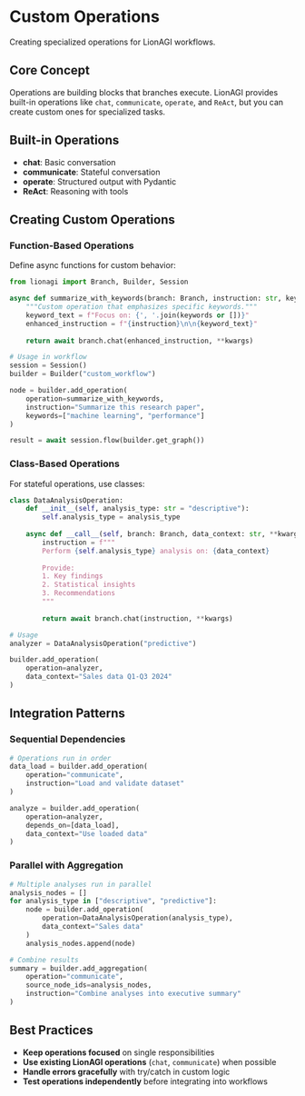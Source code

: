 # Custom Operations

Creating specialized operations for LionAGI workflows.

## Core Concept

Operations are building blocks that branches execute. LionAGI provides built-in operations like `chat`, `communicate`, `operate`, and `ReAct`, but you can create custom ones for specialized tasks.

## Built-in Operations

- **chat**: Basic conversation
- **communicate**: Stateful conversation  
- **operate**: Structured output with Pydantic
- **ReAct**: Reasoning with tools

## Creating Custom Operations

### Function-Based Operations

Define async functions for custom behavior:

```python
from lionagi import Branch, Builder, Session

async def summarize_with_keywords(branch: Branch, instruction: str, keywords: list = None, **kwargs):
    """Custom operation that emphasizes specific keywords."""
    keyword_text = f"Focus on: {', '.join(keywords or [])}"
    enhanced_instruction = f"{instruction}\n\n{keyword_text}"
    
    return await branch.chat(enhanced_instruction, **kwargs)

# Usage in workflow
session = Session()
builder = Builder("custom_workflow")

node = builder.add_operation(
    operation=summarize_with_keywords,
    instruction="Summarize this research paper",
    keywords=["machine learning", "performance"]
)

result = await session.flow(builder.get_graph())
```

### Class-Based Operations

For stateful operations, use classes:

```python
class DataAnalysisOperation:
    def __init__(self, analysis_type: str = "descriptive"):
        self.analysis_type = analysis_type
    
    async def __call__(self, branch: Branch, data_context: str, **kwargs):
        instruction = f"""
        Perform {self.analysis_type} analysis on: {data_context}
        
        Provide:
        1. Key findings
        2. Statistical insights  
        3. Recommendations
        """
        
        return await branch.chat(instruction, **kwargs)

# Usage
analyzer = DataAnalysisOperation("predictive")

builder.add_operation(
    operation=analyzer,
    data_context="Sales data Q1-Q3 2024"
)
```

## Integration Patterns

### Sequential Dependencies

```python
# Operations run in order
data_load = builder.add_operation(
    operation="communicate",
    instruction="Load and validate dataset"
)

analyze = builder.add_operation(
    operation=analyzer,
    depends_on=[data_load],
    data_context="Use loaded data"
)
```

### Parallel with Aggregation

```python
# Multiple analyses run in parallel
analysis_nodes = []
for analysis_type in ["descriptive", "predictive"]:
    node = builder.add_operation(
        operation=DataAnalysisOperation(analysis_type),
        data_context="Sales data"
    )
    analysis_nodes.append(node)

# Combine results
summary = builder.add_aggregation(
    operation="communicate",
    source_node_ids=analysis_nodes,
    instruction="Combine analyses into executive summary"
)
```

## Best Practices

- **Keep operations focused** on single responsibilities
- **Use existing LionAGI operations** (`chat`, `communicate`) when possible
- **Handle errors gracefully** with try/catch in custom logic
- **Test operations independently** before integrating into workflows